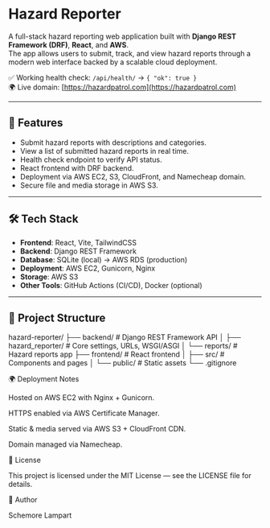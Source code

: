 # Hazard Reporter

A full-stack hazard reporting web application built with **Django REST Framework (DRF)**, **React**, and **AWS**.  
The app allows users to submit, track, and view hazard reports through a modern web interface backed by a scalable cloud deployment.

✅ Working health check: `/api/health/` → `{ "ok": true }`  
🌍 Live domain: [https://hazardpatrol.com](https://hazardpatrol.com)

---

## 🚀 Features

- Submit hazard reports with descriptions and categories.
- View a list of submitted hazard reports in real time.
- Health check endpoint to verify API status.
- React frontend with DRF backend.
- Deployment via AWS EC2, S3, CloudFront, and Namecheap domain.
- Secure file and media storage in AWS S3.

---

## 🛠️ Tech Stack

- **Frontend**: React, Vite, TailwindCSS
- **Backend**: Django REST Framework
- **Database**: SQLite (local) → AWS RDS (production)
- **Deployment**: AWS EC2, Gunicorn, Nginx
- **Storage**: AWS S3
- **Other Tools**: GitHub Actions (CI/CD), Docker (optional)

---

## 📂 Project Structure

hazard-reporter/
├── backend/ # Django REST Framework API
│ ├── hazard_reporter/ # Core settings, URLs, WSGI/ASGI
│ └── reports/ # Hazard reports app
├── frontend/ # React frontend
│ ├── src/ # Components and pages
│ └── public/ # Static assets
└── .gitignore

🌍 Deployment Notes

Hosted on AWS EC2 with Nginx + Gunicorn.

HTTPS enabled via AWS Certificate Manager.

Static & media served via AWS S3 + CloudFront CDN.

Domain managed via Namecheap.

📜 License

This project is licensed under the MIT License — see the LICENSE file for details.

👤 Author

Schemore Lampart
